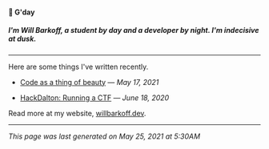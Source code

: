 #### 👋 G'day
##### I'm Will Barkoff, a student by day and a developer by night. I'm indecisive at dusk. 

---

Here are some things I've written recently.

- [Code as a thing of beauty](http://willbarkoff.dev/2021/05/17/beauty) &mdash; _May 17, 2021_

- [HackDalton: Running a CTF](http://willbarkoff.dev/2020/06/18/hackdalton) &mdash; _June 18, 2020_


Read more at my website, [willbarkoff.dev](https://willbarkoff.dev).

---
_This page was last generated on May 25, 2021 at 5:30AM_